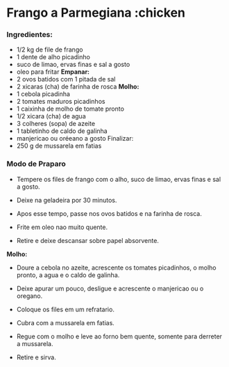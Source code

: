 
# Frango a Parmegiana :chicken

### Ingredientes:
-  1/2 kg de file de frango
-  1 dente de alho picadinho
- suco de limao, ervas finas e sal a gosto
- oleo para fritar
**Empanar:**
- 2 ovos batidos com 1 pitada de sal
- 2 xicaras (cha) de farinha de rosca
**Molho:**
- 1 cebola picadinha
- 2 tomates maduros picadinhos
- 1 caixinha de molho de tomate pronto
- 1/2 xicara (cha) de agua
- 3 colheres (sopa) de azeite
- 1 tabletinho de caldo de galinha
- manjericao ou oréeano a gosto
Finalizar:
- 250 g de mussarela em fatias

### Modo de Praparo

- Tempere os files de frango com o alho, suco de limao, ervas finas e sal a gosto.

- Deixe na geladeira por 30 minutos.

- Apos esse tempo, passe nos ovos batidos e na farinha de rosca.

- Frite em oleo nao muito quente.

- Retire e deixe descansar sobre papel absorvente.

**Molho:**

- Doure a cebola no azeite, acrescente os tomates picadinhos, o molho pronto, a agua e o caldo de galinha.

- Deixe apurar um pouco, desligue e acrescente o manjericao ou o oregano.

- Coloque os files em um refratario.

- Cubra com a mussarela em fatias.

- Regue com o molho e leve ao forno bem quente, somente para derreter a mussarela.

- Retire e sirva.







